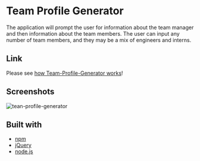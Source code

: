 # Team Profile Generator
The application will prompt the user for information about the team manager and then information about the team members. The user can input any number of team members, and they may be a mix of engineers and interns.

## Link
Please see [how Team-Profile-Generator works](https://youtu.be/poXtHoP8uME)!

## Screenshots
![tean-profile-generator](image001.png)

## Built with
- [npm](https://www.npmjs.com/)
- [jQuery](https://api.jquery.com/)
- [node.js](https://nodejs.org/api/fs.html)
